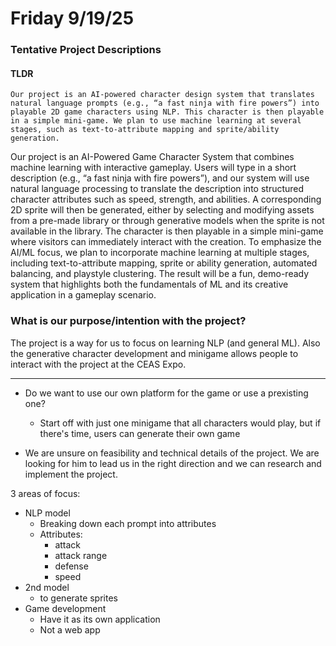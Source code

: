 # Friday 9/19/25 

### Tentative Project Descriptions

#### TLDR
    Our project is an AI-powered character design system that translates natural language prompts (e.g., “a fast ninja with fire powers”) into playable 2D game characters using NLP. This character is then playable in a simple mini-game. We plan to use machine learning at several stages, such as text-to-attribute mapping and sprite/ability generation.

Our project is an AI-Powered Game Character System that combines machine learning with interactive gameplay. Users will type in a short description (e.g., “a fast ninja with fire powers”), and our system will use natural language processing to translate the description into structured character attributes such as speed, strength, and abilities. A corresponding 2D sprite will then be generated, either by selecting and modifying assets from a pre-made library or through generative models when the sprite is not available in the library. The character is then playable in a simple mini-game where visitors can immediately interact with the creation. To emphasize the AI/ML focus, we plan to incorporate machine learning at multiple stages, including text-to-attribute mapping, sprite or ability generation, automated balancing, and playstyle clustering. The result will be a fun, demo-ready system that highlights both the fundamentals of ML and its creative application in a gameplay scenario. 

### What is our purpose/intention with the project?
The project is a way for us to focus on learning NLP (and general ML). Also the generative character development and minigame allows people to interact with the project at the CEAS Expo.

---
- Do we want to use our own platform for the game or use a prexisting one?
    - Start off with just one minigame that all characters would play, but if there's time, users can generate their own game

- We are unsure on feasibility and technical details of the project. We are looking for him to lead us in the right direction and we can research and implement the project.

3 areas of focus:
- NLP model
    - Breaking down each prompt into attributes
    - Attributes:
        - attack
        - attack range
        - defense
        - speed
- 2nd model 
    - to generate sprites
- Game development
    - Have it as its own application
    - Not a web app